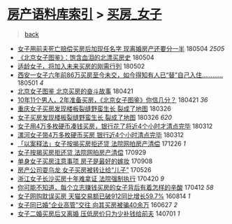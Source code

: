 [房产语料库索引](../../README.md)  > [买房_女子](买房_女子.md)
====
> [back](../README.md)

- [女子用前夫死亡赔偿买房后加现任名字 现离婚房产还要分一半](http://jkwz.applinzi.com/ittc/7099285100560909318.html#%E5%A5%B3%E5%AD%90%E7%94%A8%E5%89%8D%E5%A4%AB%E6%AD%BB%E4%BA%A1%E8%B5%94%E5%81%BF%E4%B9%B0%E6%88%BF%E5%90%8E%E5%8A%A0%E7%8E%B0%E4%BB%BB%E5%90%8D%E5%AD%97+%E7%8E%B0%E7%A6%BB%E5%A9%9A%E6%88%BF%E4%BA%A7%E8%BF%98%E8%A6%81%E5%88%86%E4%B8%80%E5%8D%8A) 180504 *2505* 
- [《北京女子图鉴》：饱含血泪的北漂买房史](http://jkwz.applinzi.com/ittc/7099198659050865681.html#%E3%80%8A%E5%8C%97%E4%BA%AC%E5%A5%B3%E5%AD%90%E5%9B%BE%E9%89%B4%E3%80%8B%EF%BC%9A%E9%A5%B1%E5%90%AB%E8%A1%80%E6%B3%AA%E7%9A%84%E5%8C%97%E6%BC%82%E4%B9%B0%E6%88%BF%E5%8F%B2) 180504  
- [适龄女子，将加入未来买房的刚需行列](http://jkwz.applinzi.com/ittc/7098613824745899014.html#%E9%80%82%E9%BE%84%E5%A5%B3%E5%AD%90%EF%BC%8C%E5%B0%86%E5%8A%A0%E5%85%A5%E6%9C%AA%E6%9D%A5%E4%B9%B0%E6%88%BF%E7%9A%84%E5%88%9A%E9%9C%80%E8%A1%8C%E5%88%97) 180502  
- [西安一女子六年前86万买房至今未交，如今得知有人已“替”自己入住…………](http://jkwz.applinzi.com/ittc/7097962802256020491.html#%E8%A5%BF%E5%AE%89%E4%B8%80%E5%A5%B3%E5%AD%90%E5%85%AD%E5%B9%B4%E5%89%8D86%E4%B8%87%E4%B9%B0%E6%88%BF%E8%87%B3%E4%BB%8A%E6%9C%AA%E4%BA%A4%EF%BC%8C%E5%A6%82%E4%BB%8A%E5%BE%97%E7%9F%A5%E6%9C%89%E4%BA%BA%E5%B7%B2%E2%80%9C%E6%9B%BF%E2%80%9D%E8%87%AA%E5%B7%B1%E5%85%A5%E4%BD%8F%E2%80%A6%E2%80%A6%E2%80%A6%E2%80%A6) 180501 *4* 
- [北京女子图鉴 北京买房的奋斗故事](http://jkwz.applinzi.com/ittc/7094531177761473546.html#%E5%8C%97%E4%BA%AC%E5%A5%B3%E5%AD%90%E5%9B%BE%E9%89%B4+%E5%8C%97%E4%BA%AC%E4%B9%B0%E6%88%BF%E7%9A%84%E5%A5%8B%E6%96%97%E6%95%85%E4%BA%8B) 180421  
- [10年11个男人，2年准备买房，《北京女子图鉴》你信几分？](http://jkwz.applinzi.com/ittc/7094354779398734854.html#10%E5%B9%B411%E4%B8%AA%E7%94%B7%E4%BA%BA%EF%BC%8C2%E5%B9%B4%E5%87%86%E5%A4%87%E4%B9%B0%E6%88%BF%EF%BC%8C%E3%80%8A%E5%8C%97%E4%BA%AC%E5%A5%B3%E5%AD%90%E5%9B%BE%E9%89%B4%E3%80%8B%E4%BD%A0%E4%BF%A1%E5%87%A0%E5%88%86%EF%BC%9F) 180421 *36* 
- [重庆女子买房发现楼板裂缝野蛮生长 裂成了地图](http://jkwz.applinzi.com/ittc/7084741122268333062.html#%E9%87%8D%E5%BA%86%E5%A5%B3%E5%AD%90%E4%B9%B0%E6%88%BF%E5%8F%91%E7%8E%B0%E6%A5%BC%E6%9D%BF%E8%A3%82%E7%BC%9D%E9%87%8E%E8%9B%AE%E7%94%9F%E9%95%BF+%E8%A3%82%E6%88%90%E4%BA%86%E5%9C%B0%E5%9B%BE) 180326  
- [女子买房发现楼板裂缝野蛮生长 裂成了地图](http://jkwz.applinzi.com/ittc/7084739591796163600.html#%E5%A5%B3%E5%AD%90%E4%B9%B0%E6%88%BF%E5%8F%91%E7%8E%B0%E6%A5%BC%E6%9D%BF%E8%A3%82%E7%BC%9D%E9%87%8E%E8%9B%AE%E7%94%9F%E9%95%BF+%E8%A3%82%E6%88%90%E4%BA%86%E5%9C%B0%E5%9B%BE) 180326 *620* 
- [女子用4万多枚硬币凑钱买房，银行花了将近4个小时才清点完毕](http://jkwz.applinzi.com/ittc/7079524253261366282.html#%E5%A5%B3%E5%AD%90%E7%94%A84%E4%B8%87%E5%A4%9A%E6%9E%9A%E7%A1%AC%E5%B8%81%E5%87%91%E9%92%B1%E4%B9%B0%E6%88%BF%EF%BC%8C%E9%93%B6%E8%A1%8C%E8%8A%B1%E4%BA%86%E5%B0%86%E8%BF%914%E4%B8%AA%E5%B0%8F%E6%97%B6%E6%89%8D%E6%B8%85%E7%82%B9%E5%AE%8C%E6%AF%95) 180312  
- [漯河女子带4万多枚硬币买房  银行近4个小时清点完毕](http://jkwz.applinzi.com/ittc/7079493343979766801.html#%E6%BC%AF%E6%B2%B3%E5%A5%B3%E5%AD%90%E5%B8%A64%E4%B8%87%E5%A4%9A%E6%9E%9A%E7%A1%AC%E5%B8%81%E4%B9%B0%E6%88%BF++%E9%93%B6%E8%A1%8C%E8%BF%914%E4%B8%AA%E5%B0%8F%E6%97%B6%E6%B8%85%E7%82%B9%E5%AE%8C%E6%AF%95) 180312  
- [「以案释法」女子按揭买房拒还贷 法院网拍房产清偿](http://jkwz.applinzi.com/ittc/7051388974050837521.html#%E3%80%8C%E4%BB%A5%E6%A1%88%E9%87%8A%E6%B3%95%E3%80%8D%E5%A5%B3%E5%AD%90%E6%8C%89%E6%8F%AD%E4%B9%B0%E6%88%BF%E6%8B%92%E8%BF%98%E8%B4%B7+%E6%B3%95%E9%99%A2%E7%BD%91%E6%8B%8D%E6%88%BF%E4%BA%A7%E6%B8%85%E5%81%BF) 171226 *1* 
- [女子按揭买房拒还贷 法院网拍房产清偿](http://jkwz.applinzi.com/ittc/7018655646571037713.html#%E5%A5%B3%E5%AD%90%E6%8C%89%E6%8F%AD%E4%B9%B0%E6%88%BF%E6%8B%92%E8%BF%98%E8%B4%B7+%E6%B3%95%E9%99%A2%E7%BD%91%E6%8B%8D%E6%88%BF%E4%BA%A7%E6%B8%85%E5%81%BF) 170929  
- [单身女子买房注意事项 房子是最好的嫁妆](http://jkwz.applinzi.com/ittc/7010948968476050192.html#%E5%8D%95%E8%BA%AB%E5%A5%B3%E5%AD%90%E4%B9%B0%E6%88%BF%E6%B3%A8%E6%84%8F%E4%BA%8B%E9%A1%B9+%E6%88%BF%E5%AD%90%E6%98%AF%E6%9C%80%E5%A5%BD%E7%9A%84%E5%AB%81%E5%A6%86) 170908  
- [房产公司耍乌龙 女子买房被转让给“儿子”](http://jkwz.applinzi.com/ittc/6971866198097527813.html#%E6%88%BF%E4%BA%A7%E5%85%AC%E5%8F%B8%E8%80%8D%E4%B9%8C%E9%BE%99+%E5%A5%B3%E5%AD%90%E4%B9%B0%E6%88%BF%E8%A2%AB%E8%BD%AC%E8%AE%A9%E7%BB%99%E2%80%9C%E5%84%BF%E5%AD%90%E2%80%9D) 170526  
- [浙江女子长沙买房十年难拿证 法院强制执行](http://jkwz.applinzi.com/ittc/6958536810237002757.html#%E6%B5%99%E6%B1%9F%E5%A5%B3%E5%AD%90%E9%95%BF%E6%B2%99%E4%B9%B0%E6%88%BF%E5%8D%81%E5%B9%B4%E9%9A%BE%E6%8B%BF%E8%AF%81+%E6%B3%95%E9%99%A2%E5%BC%BA%E5%88%B6%E6%89%A7%E8%A1%8C) 170420 *9* 
- [你可能不知道，每个立志赚钱买房的女子背后有着怎样的辛酸](http://jkwz.applinzi.com/ittc/6955760209174725637.html#%E4%BD%A0%E5%8F%AF%E8%83%BD%E4%B8%8D%E7%9F%A5%E9%81%93%EF%BC%8C%E6%AF%8F%E4%B8%AA%E7%AB%8B%E5%BF%97%E8%B5%9A%E9%92%B1%E4%B9%B0%E6%88%BF%E7%9A%84%E5%A5%B3%E5%AD%90%E8%83%8C%E5%90%8E%E6%9C%89%E7%9D%80%E6%80%8E%E6%A0%B7%E7%9A%84%E8%BE%9B%E9%85%B8) 170412 *58* 
- [女子网购耽误买房 天猫交易额已破912同比增长59.7%](http://jkwz.applinzi.com/ittc/6866328731110605828.html#%E5%A5%B3%E5%AD%90%E7%BD%91%E8%B4%AD%E8%80%BD%E8%AF%AF%E4%B9%B0%E6%88%BF+%E5%A4%A9%E7%8C%AB%E4%BA%A4%E6%98%93%E9%A2%9D%E5%B7%B2%E7%A0%B4912%E5%90%8C%E6%AF%94%E5%A2%9E%E9%95%BF59.7%25) 160814 *1* 
- [女子同已婚&quot;企业高管&quot;交往 向其买房被骗40余万](http://jkwz.applinzi.com/ittc/6848442549123154948.html#%E5%A5%B3%E5%AD%90%E5%90%8C%E5%B7%B2%E5%A9%9A%26quot%3B%E4%BC%81%E4%B8%9A%E9%AB%98%E7%AE%A1%26quot%3B%E4%BA%A4%E5%BE%80+%E5%90%91%E5%85%B6%E4%B9%B0%E6%88%BF%E8%A2%AB%E9%AA%9740%E4%BD%99%E4%B8%87) 160627 *2* 
- [女子二婚买房后又离婚 压低房价只为少补钱给前夫](http://jkwz.applinzi.com/ittc/547650611369681056.html#%E5%A5%B3%E5%AD%90%E4%BA%8C%E5%A9%9A%E4%B9%B0%E6%88%BF%E5%90%8E%E5%8F%88%E7%A6%BB%E5%A9%9A+%E5%8E%8B%E4%BD%8E%E6%88%BF%E4%BB%B7%E5%8F%AA%E4%B8%BA%E5%B0%91%E8%A1%A5%E9%92%B1%E7%BB%99%E5%89%8D%E5%A4%AB) 140701 *1* 
